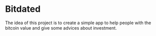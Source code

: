 # Bitdated
The idea of this project is to create a simple app to help people with the bitcoin value and give some advices about investment.
